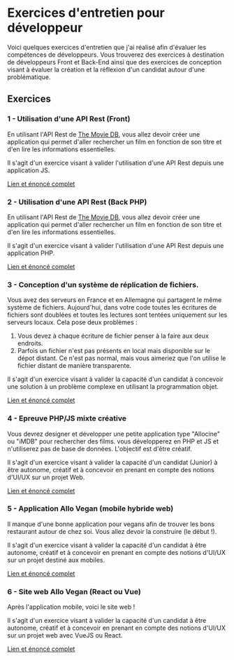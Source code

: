 # Exercices d'entretien pour développeur

Voici quelques exercices d'entretien que j'ai réalisé afin d'évaluer les compétences de développeurs. Vous trouverez des exercices à destination de développeurs Front et Back-End ainsi que des exercices de conception visant à évaluer la création et la réflexion d'un candidat autour d'une problématique.

## Exercices
### 1 - Utilisation d'une API Rest (Front)

En utilisant l'API Rest de [The Movie DB](https://developers.themoviedb.org/3), vous allez devoir créer une application qui permet d'aller rechercher un film en fonction de son titre et d'en lire les informations essentielles. 

Il s'agit d'un exercice visant à valider l'utilisation d'une API Rest depuis une application JS.

[Lien et énoncé complet](js_movie_api.md)

### 2 - Utilisation d'une API Rest (Back PHP)

En utilisant l'API Rest de [The Movie DB](https://developers.themoviedb.org/3), vous allez devoir créer une application qui permet d'aller rechercher un film en fonction de son titre et d'en lire les informations essentielles. 

Il s'agit d'un exercice visant à valider l'utilisation d'une API Rest depuis une application PHP.

[Lien et énoncé complet](php_movie_api.md)

### 3 - Conception d'un système de réplication de fichiers.

Vous avez des serveurs en France et en Allemagne qui partagent le même système de fichiers. Aujourd'hui, dans votre code toutes les écritures de fichiers sont doublées et toutes les lectures sont tentées uniquement sur les serveurs locaux. Cela pose deux problèmes :
1. Vous devez à chaque écriture de fichier penser à la faire aux deux endroits.
2. Parfois un fichier n'est pas présents en local mais disponible sur le dépot distant. Ce n'est pas normal, mais vous aimeriez que l'on utilise le fichier distant de manière transparente.

Il s'agit d'un exercice visant à valider la capacité d'un candidat à concevoir une solution à un problème complexe en utilisant la programmation objet.

[Lien et énoncé complet](file_duplicater.md)

### 4 - Epreuve PHP/JS mixte créative

Vous devrez designer et développer une petite application type "Allocine" ou "iMDB" pour rechercher des films. vous développerez en PHP et JS et n'utiliserez pas de base de données. L'objectif est d'être créatif.

Il s'agit d'un exercice visant à valider la capacité d'un candidat (Junior) à être autonome, créatif et à concevoir en prenant en compte des notions d'UI/UX sur un projet Web.

[Lien et énoncé complet](movies_library.md)

### 5 - Application Allo Vegan (mobile hybride web)

Il manque d'une bonne application pour vegans afin de trouver les bons restaurant autour de chez soi. Vous allez devoir la construire (le début !).

Il s'agit d'un exercice visant à valider la capacité d'un candidat à être autonome, créatif et à concevoir en prenant en compte des notions d'UI/UX sur un projet destiné aux mobiles.

[Lien et énoncé complet](5_allo_vegan/readme.md)

### 6 - Site web Allo Vegan (React ou Vue)

Après l'application mobile, voici le site web !

Il s'agit d'un exercice visant à valider la capacité d'un candidat à être autonome, créatif et à concevoir en prenant en compte des notions d'UI/UX sur un projet web avec VueJS ou React.

[Lien et énoncé complet](6_allo_vegan/readme.md)